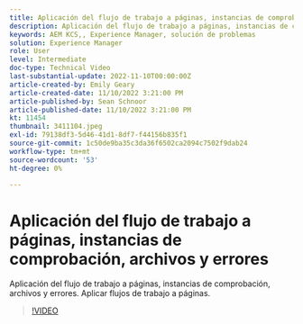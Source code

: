 ```yaml
---
title: Aplicación del flujo de trabajo a páginas, instancias de comprobación, archivos y errores
description: Aplicación del flujo de trabajo a páginas, instancias de comprobación, archivos y errores. Aplicar flujos de trabajo a páginas.
keywords: AEM KCS,, Experience Manager, solución de problemas
solution: Experience Manager
role: User
level: Intermediate
doc-type: Technical Video
last-substantial-update: 2022-11-10T00:00:00Z
article-created-by: Emily Geary
article-created-date: 11/10/2022 3:21:00 PM
article-published-by: Sean Schnoor
article-published-date: 11/10/2022 3:21:00 PM
kt: 11454
thumbnail: 3411104.jpeg
exl-id: 79138df3-5d46-41d1-8df7-f44156b835f1
source-git-commit: 1c50de9ba35c3da36f6502ca2094c7502f9dab24
workflow-type: tm+mt
source-wordcount: '53'
ht-degree: 0%

---
```


# Aplicación del flujo de trabajo a páginas, instancias de comprobación, archivos y errores

Aplicación del flujo de trabajo a páginas, instancias de comprobación, archivos y errores. Aplicar flujos de trabajo a páginas.

>[!VIDEO](https://video.tv.adobe.com/v/3411104/?quality=12&learn=on)
